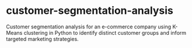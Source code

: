 # customer-segmentation-analysis
Customer segmentation analysis for an e-commerce company using K-Means clustering in Python to identify distinct customer groups and inform targeted marketing strategies.
